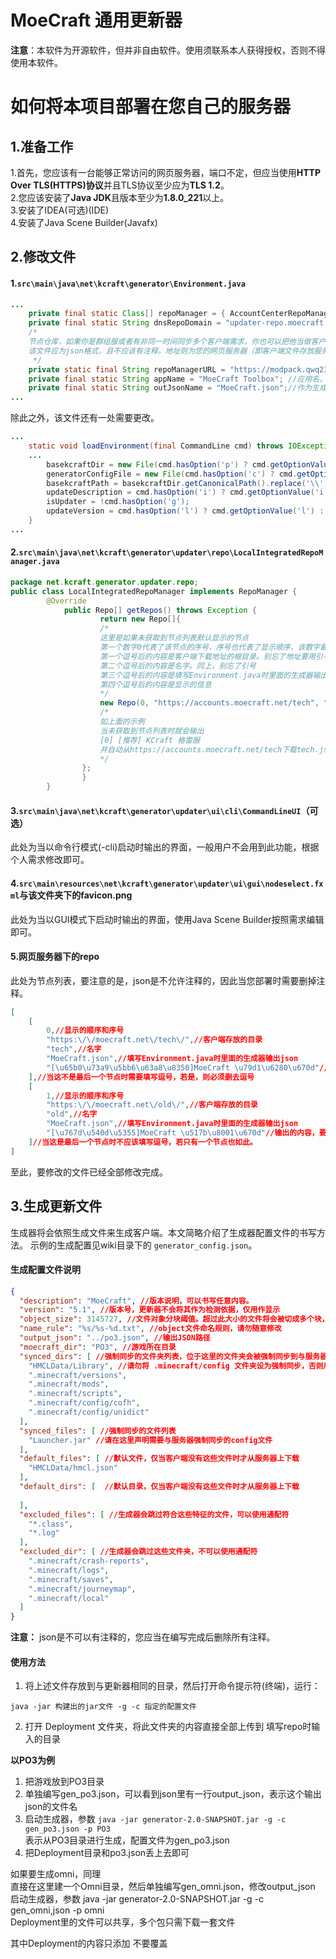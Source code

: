 # MoeCraft 通用更新器

**注意**：本软件为开源软件，但并非自由软件。使用须联系本人获得授权，否则不得使用本软件。

# 如何将本项目部署在您自己的服务器

## 1.准备工作

1.首先，您应该有一台能够正常访问的网页服务器，端口不定，但应当使用**HTTP Over TLS(HTTPS)协议**并且TLS协议至少应为**TLS 1.2**。<br />
2.您应该安装了**Java JDK**且版本至少为**1.8.0_221**以上。<br />
3.安装了IDEA(可选)(IDE)<br />
4.安装了Java Scene Builder(Javafx)<br />

## 2.修改文件
#### 1.```src\main\java\net\kcraft\generator\Environment.java```
```java
...
    private final static Class[] repoManager = { AccountCenterRepoManager.class, LocalIntegratedRepoManager.class };
    private final static String dnsRepoDomain = "updater-repo.moecraft.net";//不确定有何用处，故不作更改
    /*
    节点仓库，如果你是群组服或者有非同一时间同步多个客户端需求，你也可以把他当做客户端列表。
    该文件应为json格式，且不应该有注释。地址则为您的网页服务器（即客户端文件存放服务器）
     */
    private static final String repoManagerURL = "https://modpack.qwq2333.top/repo";//节点仓库，如果你是群组服或者有非同一时间同步多个客户端需求，你也可以把他当做客户端列表。
    private final static String appName = "MoeCraft Toolbox"; //应用名，你应该根据个人需求修改
    private final static String outJsonName = "MoeCraft.json";//作为生成器使用时输出的json文件，可改可不改
...
```
除此之外，该文件还有一处需要更改。
```java
...
    static void loadEnvironment(final CommandLine cmd) throws IOException {
    ...
        basekcraftDir = new File(cmd.hasOption('p') ? cmd.getOptionValue('p') : "./KCraft");//客户端输出文件夹，你应该按自己的需求修改它
        generatorConfigFile = new File(cmd.hasOption('c') ? cmd.getOptionValue('c') : "./generator_config.json");
        basekcraftPath = basekcraftDir.getCanonicalPath().replace('\\', '/');
        updateDescription = cmd.hasOption('i') ? cmd.getOptionValue('i') : "";
        isUpdater = !cmd.hasOption('g');
        updateVersion = cmd.hasOption('l') ? cmd.getOptionValue('l') : "1.0";
    }
...
```

#### 2.```src\main\java\net\kcraft\generator\updater\repo\LocalIntegratedRepoManager.java```

```java
package net.kcraft.generator.updater.repo;
public class LocalIntegratedRepoManager implements RepoManager {
	    @Override
	        public Repo[] getRepos() throws Exception {
			        return new Repo[]{
					/*
					这里是如果未获取到节点列表默认显示的节点
			        第一个数字0代表了该节点的序号，序号也代表了显示顺序，该数字最小为0,最大未测试，但推荐不超过10
					第一个逗号后的内容是客户端下载地址的根目录。别忘了地址要用引号引住
					第二个逗号后的内容是名字。同上，别忘了引号
					第三个逗号后的内容是填写Environment.java时里面的生成器输出json
					第四个逗号后的内容是显示的信息
					*/
					new Repo(0, "https://accounts.moecraft.net/tech", "tech", "tech.json", "[推荐] MoeCraft 格雷服")
					/*
					如上面的示例
					当未获取到节点列表时就会输出
					[0] [推荐] KCraft 格雷服
					并自动从https://accounts.moecraft.net/tech下载tech.json与其他客户端文件
					*/
				};
				}
		}
```
#### 3.```src\main\java\net\kcraft\generator\updater\ui\cli\CommandLineUI```**（可选）**

此处为当以命令行模式(-cli)启动时输出的界面，一般用户不会用到此功能，根据个人需求修改即可。

#### 4.```src\main\resources\net\kcraft\generator\updater\ui\gui\nodeselect.fxml```与该文件夹下的favicon.png

此处为当以GUI模式下启动时输出的界面，使用Java Scene Builder按照需求编辑即可。

#### 5.网页服务器下的repo

此处为节点列表，要注意的是，json是不允许注释的，因此当您部署时需要删掉注释。

```json
[
	[
		0,//显示的顺序和序号
		"https:\/\/moecraft.net\/tech\/",//客户端存放的目录
		"tech",//名字
		"MoeCraft.json",//填写Environment.java时里面的生成器输出json
		"[\u65b0\u73a9\u5bb6\u63a8\u8350]MoeCraft \u79d1\u6280\u670d"//输出的内容，要注意的是中文必须转换成Unicode编码
	],//当这不是最后一个节点时需要填写逗号，若是，则必须删去逗号
	[
		1,//显示的顺序和序号
		"https:\/\/moecraft.net\/old\/",//客户端存放的目录
		"old",//名字
		"MoeCraft.json",//填写Environment.java时里面的生成器输出json
		"[\u767d\u540d\u5355]MoeCraft \u517b\u8001\u670d"//输出的内容，要注意的是中文必须转换成Unicode编码
	]//当这是最后一个节点时不应该填写逗号，若只有一个节点也如此。
]
```
至此，要修改的文件已经全部修改完成。

## 3.生成更新文件

生成器将会依照生成文件来生成客户端。本文简略介绍了生成器配置文件的书写方法。
示例的生成配置见wiki目录下的 `generator_config.json`。

#### 生成配置文件说明
```json
{
  "description": "MoeCraft", //版本说明，可以书写任意内容。
  "version": "5.1", //版本号，更新器不会将其作为检测依据，仅用作显示
  "object_size": 3145727, //文件对象分块阈值。超过此大小的文件将会被切成多个块，单位：字节
  "name_rule": "%s/%s-%d.txt", //object文件命名规则，请勿随意修改
  "output_json": "../po3.json", //输出JSON路径
  "moecraft_dir": "PO3", //游戏所在目录
  "synced_dirs": [ //强制同步的文件夹列表，位于这里的文件夹会被强制同步到与服务器相同的状态
    "HMCLData/Library", //请勿将 .minecraft/config 文件夹设为强制同步，否则用户运行更新器会丢失所有minecraft mod 设置。您应该单独设置需要同步哪些config文件
    ".minecraft/versions",
    ".minecraft/mods",
    ".minecraft/scripts",
    ".minecraft/config/cofh",
    ".minecraft/config/unidict"
  ],
  "synced_files": [ //强制同步的文件列表
    "Launcher.jar" //请在这里声明需要与服务器强制同步的config文件
  ],
  "default_files": [ //默认文件，仅当客户端没有这些文件时才从服务器上下载
    "HMCLData/hmcl.json"
  ],
  "default_dirs": [  //默认目录，仅当客户端没有这些文件时才从服务器上下载
    
  ],
  "excluded_files": [ //生成器会跳过符合这些特征的文件，可以使用通配符
    "*.class",
    "*.log"
  ],
  "excluded_dir": [ //生成器会跳过这些文件夹，不可以使用通配符
    ".minecraft/crash-reports",
    ".minecraft/logs",
    ".minecraft/saves",
    ".minecraft/journeymap",
    ".minecraft/local"
  ]
}
```

**注意：** json是不可以有注释的，您应当在编写完成后删除所有注释。

#### 使用方法
1. 将上述文件存放到与更新器相同的目录，然后打开命令提示符(终端)，运行：
```batch
java -jar 构建出的jar文件 -g -c 指定的配置文件
```

2. 打开 Deployment 文件夹，将此文件夹的内容直接全部上传到 填写repo时输入的目录

**以PO3为例**

1. 把游戏放到PO3目录    
2. 单独编写gen_po3.json，可以看到json里有一行output_json，表示这个输出json的文件名    
3. 启动生成器，参数 `java -jar generator-2.0-SNAPSHOT.jar -g -c gen_po3.json -p PO3`      
      表示从PO3目录进行生成，配置文件为gen_po3.json
4. 把Deployment目录和po3.json丢上去即可    

如果要生成omni，同理    
直接在这里建一个Omni目录，然后单独编写gen_omni.json，修改output_json    
启动生成器，参数 java -jar generator-2.0-SNAPSHOT.jar -g -c gen_omni,json -p omni   
Deployment里的文件可以共享，多个包只需下载一套文件     

其中Deployment的内容只添加 不要覆盖